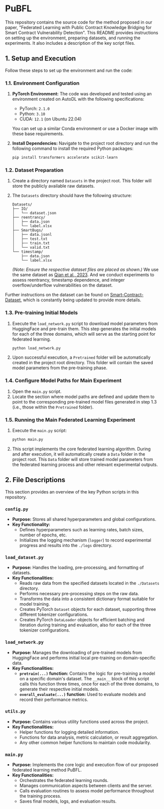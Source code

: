 # PuBFL

This repository contains the source code for the method proposed in our paper, "Federated Learning with Public Contract Knowledge Bridging for Smart Contract Vulnerability Detection". This README provides instructions on setting up the environment, preparing datasets, and running the experiments. It also includes a description of the key script files.

## 1. Setup and Execution

Follow these steps to set up the environment and run the code:

### 1.1. Environment Configuration

1.  **PyTorch Environment:**
    The code was developed and tested using an environment created on AutoDL with the following specifications:
    *   PyTorch: `2.1.0`
    *   Python: `3.10`
    *   CUDA: `12.1` (on Ubuntu 22.04)

    You can set up a similar Conda environment or use a Docker image with these base requirements.

2.  **Install Dependencies:**
    Navigate to the project root directory and run the following command to install the required Python packages:
    ```bash
    pip install transformers accelerate scikit-learn
    ```

### 1.2. Dataset Preparation

1.  Create a directory named `Datasets` in the project root. This folder will store the publicly available raw datasets.
2.  The `Datasets` directory should have the following structure:

    ```
    Datasets/
    ├── IO/
    │   └── dataset.json
    ├── reentrancy/
    │   ├── data.json
    │   └── label.xlsx
    ├── SmartBugs/
    │   ├── data.jsonl
    │   ├── test.txt
    │   ├── train.txt
    │   └── valid.txt
    └── timestamp/
        ├── data.json
        └── label.xlsx
    ```
    *(Note: Ensure the respective dataset files are placed as shown.)*
We use the same dataset as [Qian et al., 2023](https://github.com/Messi-Q/Cross-Modality-Bug-Detection). And we conduct experiments to assess reentrancy, timestamp dependence, and integer overflow/underflow vulnerabilities on the dataset.

Further instructions on the dataset can be found on [Smart-Contract-Dataset](https://github.com/Messi-Q/Smart-Contract-Dataset), which is constantly being updated to provide more details.


### 1.3. Pre-training Initial Models

1.  Execute the `load_network.py` script to download model parameters from HuggingFace and pre-train them. This step generates the initial models for each of the three domains, which will serve as the starting point for federated learning.
    ```bash
    python load_network.py
    ```
2.  Upon successful execution, a `Pretrained` folder will be automatically created in the project root directory. This folder will contain the saved model parameters from the pre-training phase.

### 1.4. Configure Model Paths for Main Experiment

1.  Open the `main.py` script.
2.  Locate the section where model paths are defined and update them to point to the corresponding pre-trained model files generated in step 1.3 (i.e., those within the `Pretrained` folder).

### 1.5. Running the Main Federated Learning Experiment

1.  Execute the `main.py` script:
    ```bash
    python main.py
    ```
    
2. This script implements the core federated learning algorithm. During and after execution, it will automatically create a `Data` folder in the project root. This `Data` folder will store trained model parameters from the federated learning process and other relevant experimental outputs.

## 2. File Descriptions

This section provides an overview of the key Python scripts in this repository.

### `config.py`

*   **Purpose:** Stores all shared hyperparameters and global configurations.
*   **Key Functionality:**
    *   Defines hyperparameters such as learning rates, batch sizes, number of epochs, etc.
    *   Initializes the logging mechanism (`logger`) to record experimental progress and results into the `./logs` directory.

### `load_dataset.py`

*   **Purpose:** Handles the loading, pre-processing, and formatting of datasets.
*   **Key Functionalities:**
    *   Reads raw data from the specified datasets located in the `./Datasets` directory.
    *   Performs necessary pre-processing steps on the raw data.
    *   Transforms the data into a consistent dictionary format suitable for model training.
    *   Creates PyTorch `Dataset` objects for each dataset, supporting three different tokenizer configurations.
    *   Creates PyTorch `DataLoader` objects for efficient batching and iteration during training and evaluation, also for each of the three tokenizer configurations.

### `load_network.py`

*   **Purpose:** Manages the downloading of pre-trained models from HuggingFace and performs initial local pre-training on domain-specific data.
*   **Key Functionalities:**
    *   **`pretrain(...)` function:** Contains the logic for pre-training a model on a specific domain's dataset. The `__main__` block of this script calls this function three times, once for each of the three domains, to generate their respective initial models.
    *   **`overall_evaluate(...)` function:** Used to evaluate models and record their performance metrics.

### `utils.py`

*   **Purpose:** Contains various utility functions used across the project.
*   **Key Functionalities:**
    *   Helper functions for logging detailed information.
    *   Functions for data analysis, metric calculation, or result aggregation.
    *   Any other common helper functions to maintain code modularity.

### `main.py`

*   **Purpose:** Implements the core logic and execution flow of our proposed federated learning method PuBFL.
*   **Key Functionalities:**
    *   Orchestrates the federated learning rounds.
    *   Manages communication aspects between clients and the server.
    *   Calls evaluation routines to assess model performance throughout the training process.
    *   Saves final models, logs, and evaluation results.
